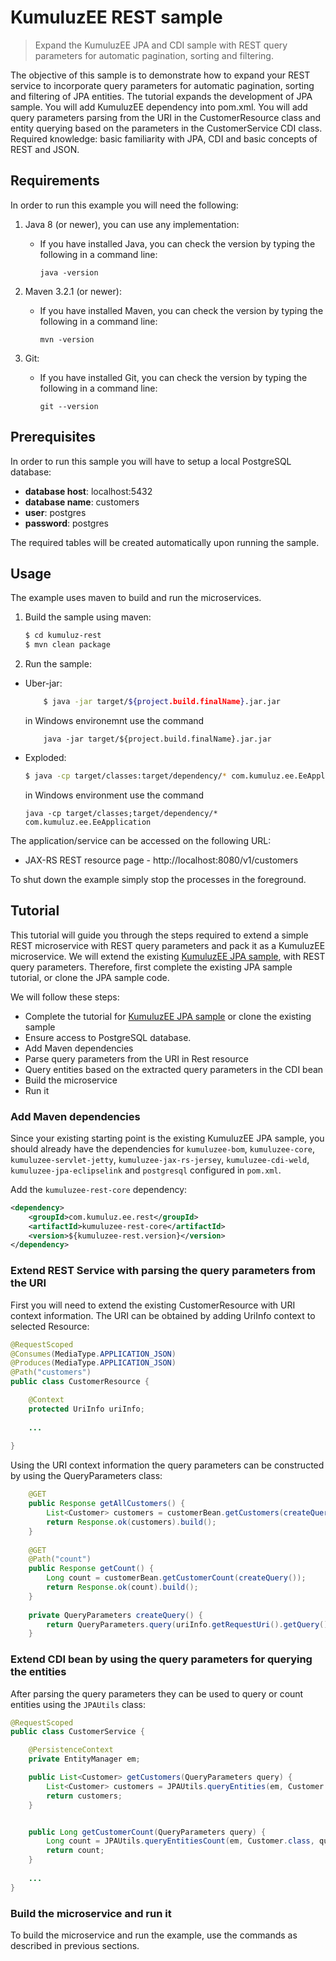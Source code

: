# KumuluzEE REST sample

> Expand the KumuluzEE JPA and CDI sample with REST query parameters for automatic pagination, sorting and filtering.

The objective of this sample is to demonstrate how to expand your REST service to incorporate query parameters for automatic pagination, sorting and filtering of JPA entities. The tutorial expands the development of JPA sample. You will add KumuluzEE dependency into pom.xml. You will add query parameters parsing from the URI in the CustomerResource class and entity querying based on the parameters in the CustomerService CDI class. Required knowledge: basic familiarity with JPA, CDI and basic concepts of REST and JSON.

## Requirements

In order to run this example you will need the following:

1. Java 8 (or newer), you can use any implementation:
    * If you have installed Java, you can check the version by typing the following in a command line:
        
        ```
        java -version
        ```

2. Maven 3.2.1 (or newer):
    * If you have installed Maven, you can check the version by typing the following in a command line:
        
        ```
        mvn -version
        ```
3. Git:
    * If you have installed Git, you can check the version by typing the following in a command line:
    
        ```
        git --version
        ```
    

## Prerequisites

In order to run this sample you will have to setup a local PostgreSQL database:
- __database host__: localhost:5432
- __database name__: customers
- __user__: postgres
- __password__: postgres

The required tables will be created automatically upon running the sample.

## Usage

The example uses maven to build and run the microservices.

1. Build the sample using maven:

    ```bash
    $ cd kumuluz-rest
    $ mvn clean package
    ```

2. Run the sample:
* Uber-jar:

    ```bash
        $ java -jar target/${project.build.finalName}.jar.jar
    ```
    
    in Windows environemnt use the command
    ```batch
        java -jar target/${project.build.finalName}.jar.jar
    ```

* Exploded:

    ```bash
    $ java -cp target/classes:target/dependency/* com.kumuluz.ee.EeApplication
    ```
    
    in Windows environment use the command
    ```batch
    java -cp target/classes;target/dependency/* com.kumuluz.ee.EeApplication
    ```
    
    
The application/service can be accessed on the following URL:
* JAX-RS REST resource page - http://localhost:8080/v1/customers

To shut down the example simply stop the processes in the foreground.

## Tutorial
This tutorial will guide you through the steps required to extend a simple REST microservice with REST query 
parameters and pack it as a KumuluzEE microservice. We will extend the existing [KumuluzEE JPA sample](https://github.com/kumuluz/kumuluzee-samples/tree/master/jpa), with REST query parameters. Therefore, first complete the existing 
JPA sample tutorial, or clone the JPA sample code.

We will follow these steps:
* Complete the tutorial for [KumuluzEE JPA sample](https://github.com/kumuluz/kumuluzee-samples/tree/master/jpa) or clone the existing sample
* Ensure access to PostgreSQL database.
* Add Maven dependencies
* Parse query parameters from the URI in Rest resource
* Query entities based on the extracted query parameters in the CDI bean
* Build the microservice
* Run it

### Add Maven dependencies

Since your existing starting point is the existing KumuluzEE JPA sample, you should already have the dependencies for `kumuluzee-bom`, `kumuluzee-core`, `kumuluzee-servlet-jetty`, `kumuluzee-jax-rs-jersey`, `kumuluzee-cdi-weld`, `kumuluzee-jpa-eclipselink` and `postgresql` configured in `pom.xml`.

Add the `kumuluzee-rest-core` dependency:
```xml
<dependency>
    <groupId>com.kumuluz.ee.rest</groupId>
    <artifactId>kumuluzee-rest-core</artifactId>
    <version>${kumuluzee-rest.version}</version>
</dependency>
```

### Extend REST Service with parsing the query parameters from the URI

First you will need to extend the existing CustomerResource with URI context information. The URI can be obtained by adding UriInfo context to selected Resource:

```java
@RequestScoped
@Consumes(MediaType.APPLICATION_JSON)
@Produces(MediaType.APPLICATION_JSON)
@Path("customers")
public class CustomerResource {

    @Context
    protected UriInfo uriInfo;
    
    ...
    
}
```

Using the URI context information the query parameters can be constructed by using the QueryParameters class:

```java
    @GET
    public Response getAllCustomers() {
        List<Customer> customers = customerBean.getCustomers(createQuery());
        return Response.ok(customers).build();
    }
    
    @GET
    @Path("count")
    public Response getCount() {
        Long count = customerBean.getCustomerCount(createQuery());
        return Response.ok(count).build();
    }
    
    private QueryParameters createQuery() {
        return QueryParameters.query(uriInfo.getRequestUri().getQuery()).defaultOffset(0).defaultLimit(10).build();
    }
```

### Extend CDI bean by using the query parameters for querying the entities

After parsing the query parameters they can be used to query or count entities using the `JPAUtils` class:
```java
@RequestScoped
public class CustomerService {

    @PersistenceContext
    private EntityManager em;

    public List<Customer> getCustomers(QueryParameters query) {
        List<Customer> customers = JPAUtils.queryEntities(em, Customer.class, query);
        return customers;
    }


    public Long getCustomerCount(QueryParameters query) {
        Long count = JPAUtils.queryEntitiesCount(em, Customer.class, query);
        return count;
    }
    
    ...
}
```

### Build the microservice and run it

To build the microservice and run the example, use the commands as described in previous sections.
